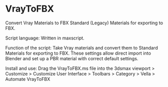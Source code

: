 # VrayToFBX
Convert Vray Materials to FBX Standard (Legacy) Materials for exporting to FBX.

Script language:
Written in maxscript.

Function of the script:
Take Vray materials and convert them to Standard Materials for exporting to FBX. These settings allow direct import into Blender and set up a PBR material with correct default settings.

Install and use: 
Drag the VrayToFBX.ms file into the 3dsmax viewport > Customize > Customize User Interface > Toolbars > Category > Vella > Automate VrayToFBX
